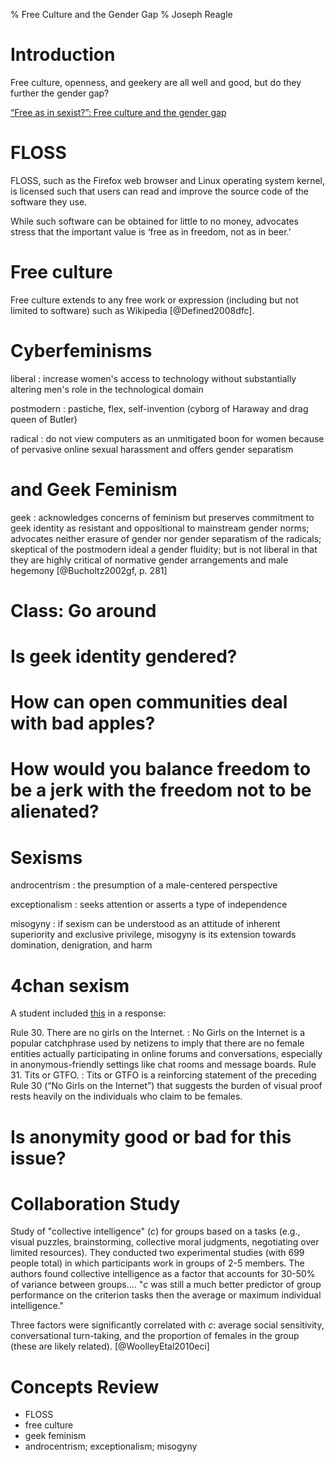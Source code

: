 ﻿% Free Culture and the Gender Gap
% Joseph Reagle

# Introduction

Free culture, openness, and geekery are all well and good, but do they further the gender gap?

[“Free as in sexist?”: Free culture and the gender gap](http://reagle.org/joseph/2011/fas/free-as-in-sexist.html)

# FLOSS

FLOSS, such as the Firefox web browser and Linux operating system kernel, is licensed such that users can read and improve the source code of the software they use. 

While such software can be obtained for little to no money, advocates stress that the important value is ‘free as in freedom, not as in beer.’ 

# Free culture

Free culture extends to any free work or expression (including but not limited to software) such as Wikipedia  [@Defined2008dfc].

# Cyberfeminisms

liberal
:	increase women's access to technology without substantially altering men's role in the technological domain 

postmodern
:	pastiche, flex, self-invention (cyborg of Haraway and drag queen of Butler) 

radical
:	do not view computers as an unmitigated boon for women because of pervasive online sexual harassment and offers gender separatism

# and Geek Feminism

geek
:	acknowledges concerns of feminism but preserves commitment to geek identity as resistant and oppositional to mainstream gender norms; advocates neither erasure of gender nor gender separatism of the radicals; skeptical of the postmodern ideal a gender fluidity; but is not liberal in that they are highly critical of normative gender arrangements and male hegemony [@Bucholtz2002gf, p. 281]

# Class: Go around

# Is geek identity gendered?

# How can open communities deal with bad apples?

# How would you balance freedom to be a jerk with the freedom not to be alienated?

# Sexisms

androcentrism
: 	the presumption of a male-centered perspective

exceptionalism
:	seeks attention or asserts a type of independence

misogyny
:	if sexism can be understood as an attitude of inherent superiority and exclusive privilege, misogyny is its extension towards domination, denigration, and harm

# 4chan sexism

A student included [this](http://knowyourmeme.com/memes/rules-of-the-internet#.TrQZmETethF) in a response:

Rule 30. There are no girls on the Internet.
:	No Girls on the Internet is a popular catchphrase used by netizens to imply that there are no female entities actually participating in online forums and conversations, especially in anonymous-friendly settings like chat rooms and message boards.
Rule 31. Tits or GTFO.
:	Tits or GTFO is a reinforcing statement of the preceding Rule 30 (“No Girls on the Internet”) that suggests the burden of visual proof rests heavily on the individuals who claim to be females.

# Is anonymity good or bad for this issue?

# Collaboration Study

Study of "collective intelligence" (*c*) for groups based on a tasks (e.g., visual puzzles, brainstorming, collective moral judgments, negotiating over limited resources). They conducted two experimental studies (with 699 people total) in which participants work in groups of 2-5 members. The authors found collective intelligence as a factor that accounts for 30-50% of variance between groups.... "*c* was still a much better predictor of group performance on the criterion tasks then the average or maximum individual intelligence." 

Three factors were significantly correlated with *c*: average social sensitivity, conversational turn-taking, and the proportion of females in the group (these are likely related). [@WoolleyEtal2010eci]

# Concepts Review

* FLOSS
* free culture
* geek feminism
* androcentrism; exceptionalism; misogyny

